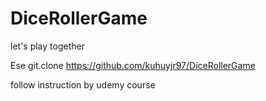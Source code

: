 # DiceRollerGame
let's play together


Ese git.clone https://github.com/kuhuyjr97/DiceRollerGame 

follow instruction by udemy course
